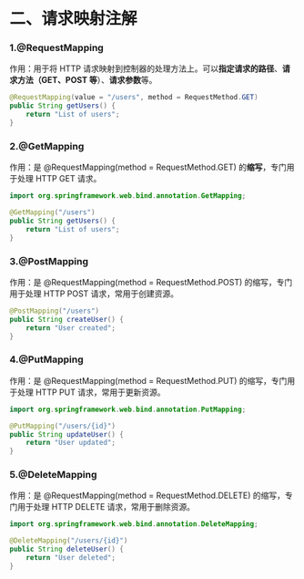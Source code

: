 
# 二、请求映射注解
### 1.@RequestMapping
作用：用于将 HTTP 请求映射到控制器的处理方法上。可以**指定请求的路径**、**请求方法（GET、POST 等**）、**请求参数**等。

```java
@RequestMapping(value = "/users", method = RequestMethod.GET)
public String getUsers() {
    return "List of users";
}
```

### 2.@GetMapping
作用：是 @RequestMapping(method = RequestMethod.GET) 的**缩写**，专门用于处理 HTTP GET 请求。
```java
import org.springframework.web.bind.annotation.GetMapping;

@GetMapping("/users")
public String getUsers() {
    return "List of users";
}
```


### 3.@PostMapping
作用：是 @RequestMapping(method = RequestMethod.POST) 的缩写，专门用于处理 HTTP POST 请求，常用于创建资源。
```java
@PostMapping("/users")
public String createUser() {
    return "User created";
}
```

### 4.@PutMapping
作用：是 @RequestMapping(method = RequestMethod.PUT) 的缩写，专门用于处理 HTTP PUT 请求，常用于更新资源。
```java
import org.springframework.web.bind.annotation.PutMapping;

@PutMapping("/users/{id}")
public String updateUser() {
    return "User updated";
}
```

### 5.@DeleteMapping
作用：是 @RequestMapping(method = RequestMethod.DELETE) 的缩写，专门用于处理 HTTP DELETE 请求，常用于删除资源。
```java
import org.springframework.web.bind.annotation.DeleteMapping;

@DeleteMapping("/users/{id}")
public String deleteUser() {
    return "User deleted";
}
```